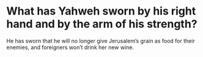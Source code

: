# What has Yahweh sworn by his right hand and by the arm of his strength?

He has sworn that he will no longer give Jerusalem’s grain as food for their enemies, and foreigners won’t drink her new wine.
